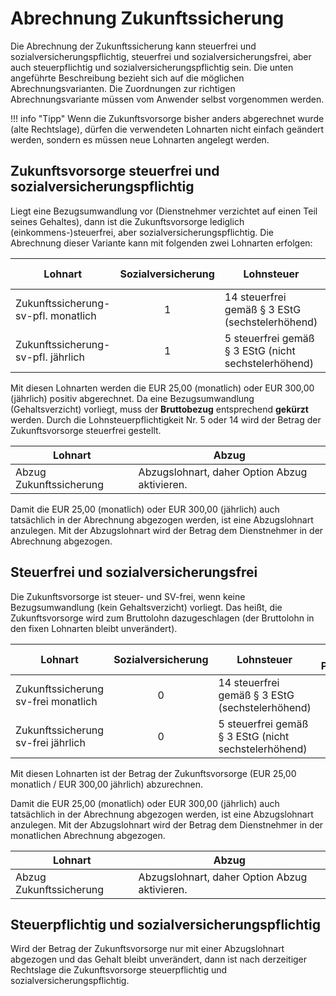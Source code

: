 # Abrechnung Zukunftssicherung 

Die Abrechnung der Zukunftssicherung kann steuerfrei und sozialversicherungspflichtig, steuerfrei und sozialversicherungsfrei, aber auch steuerpflichtig und sozialversicherungs­pflichtig sein. Die unten angeführte Beschreibung bezieht sich auf die möglichen Abrechnungsvarianten. Die Zuordnungen zur richtigen Abrechnungsvariante müssen vom Anwender selbst vorgenommen werden.

!!! info "Tipp"
    Wenn die Zukunftsvorsorge bisher anders abgerechnet wurde (alte Rechtslage), dürfen die verwendeten Lohnarten nicht einfach geändert werden, sondern es müssen neue Lohnarten angelegt werden.

## Zukunftsvorsorge steuerfrei und sozialversicherungspflichtig

Liegt eine Bezugsumwandlung vor (Dienstnehmer verzichtet auf einen Teil seines Gehaltes), dann ist die Zukunftsvorsorge lediglich (einkommens-)steuerfrei, aber sozialversicherungs­pflichtig. Die Abrechnung dieser Variante kann mit folgenden zwei Lohnarten erfolgen:

| Lohnart                             | Sozialversicherung | Lohnsteuer                                           | DB-Pflichtigkeit | KommSt-Pflichtig |
| ----------------------------------- | :----------------: | ---------------------------------------------------- | :--------------: | :--------------: |
| Zukunftssicherung-sv-pfl. monatlich |         1          | 14 steuerfrei gemäß § 3 EStG (sechstelerhöhend)      |        0         |        0         |
| Zukunftssicherung-sv-pfl. jährlich  |         1          | 5 steuerfrei gemäß § 3 EStG (nicht sechstelerhöhend) |        0         |        0         |

Mit diesen Lohnarten werden die EUR 25,00 (monatlich) oder EUR 300,00 (jährlich) positiv abgerechnet. Da eine Bezugsumwandlung (Gehaltsverzicht) vorliegt, muss der **Bruttobezug** entsprechend **gekürzt** werden. Durch die Lohnsteuerpflichtigkeit Nr. 5 oder 14 wird der Betrag der Zukunftsvorsorge steuerfrei gestellt.

| Lohnart                 | Abzug                                         |
| ----------------------- | --------------------------------------------- |
| Abzug Zukunftssicherung | Abzugslohnart, daher Option Abzug aktivieren. |

Damit die EUR 25,00 (monatlich) oder EUR 300,00 (jährlich) auch tatsächlich in der Abrechnung abgezogen werden, ist eine Abzugslohnart anzulegen. Mit der Abzugslohnart wird der Betrag dem Dienstnehmer in der Abrechnung abgezogen.

## Steuerfrei und sozialversicherungsfrei 

Die Zukunftsvorsorge ist steuer- und SV-frei, wenn keine Bezugsumwandlung (kein Gehaltsverzicht) vorliegt. Das heißt, die Zukunftsvorsorge wird zum Bruttolohn dazugeschlagen (der Bruttolohn in den fixen Lohnarten bleibt unverändert).

| Lohnart                             | Sozialversicherung | Lohnsteuer                                           | DB-Pflichtigkeit | KommSt-pflichtig |
| ----------------------------------- | :----------------: | ---------------------------------------------------- | :--------------: | :--------------: |
| Zukunftssicherung sv-frei monatlich |         0          | 14 steuerfrei gemäß § 3 EStG (sechstelerhöhend)      |        0         |        0         |
| Zukunftssicherung sv-frei jährlich  |         0          | 5 steuerfrei gemäß § 3 EStG (nicht sechstelerhöhend) |        0         |        0         |

Mit diesen Lohnarten ist der Betrag der Zukunftsvorsorge (EUR 25,00 monatlich / EUR 300,00 jährlich) abzurechnen.

Damit die EUR 25,00 (monatlich) oder EUR 300,00 (jährlich) auch tatsächlich in der Abrechnung abgezogen werden, ist eine Abzugslohnart anzulegen. Mit der Abzugslohnart wird der Betrag dem Dienstnehmer in der monatlichen Abrechnung abgezogen.

| Lohnart                 | Abzug                                         |
| ----------------------- | --------------------------------------------- |
| Abzug Zukunftssicherung | Abzugslohnart, daher Option Abzug aktivieren. |

## Steuerpflichtig und sozialversicherungspflichtig

Wird der Betrag der Zukunftsvorsorge nur mit einer Abzugslohnart abgezogen und das Gehalt bleibt unverändert, dann ist nach derzeitiger Rechtslage die Zukunftsvorsorge steuerpflichtig und sozialversicherungspflichtig.